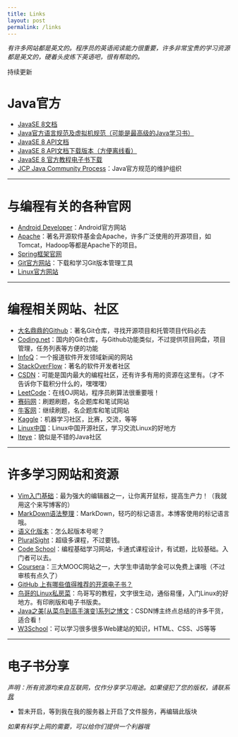 ```yaml
---
title: Links
layout: post
permalink: /links
---
```


*有许多网站都是英文的。程序员的英语阅读能力很重要，许多非常宝贵的学习资源都是英文的，硬着头皮练下英语吧，很有帮助的。*

持续更新

# Java官方

- [JavaSE 8文档](http://docs.oracle.com/javase/8/docs/)
- [Java官方语言规范及虚拟机规范（可能是最高级的Java学习书）](http://docs.oracle.com/javase/specs/index.html)
- [JavaSE 8 API文档](http://docs.oracle.com/javase/8/docs/api/index.html)
- [JavaSE 8 API文档下载版本（方便离线看）](http://www.oracle.com/technetwork/java/javase/documentation/jdk8-doc-downloads-2133158.html)
- [JavaSE 8 官方教程电子书下载](http://www.oracle.com/technetwork/java/javase/java-tutorial-downloads-2005894.html)
- [JCP Java Community Process](https://www.jcp.org/en/home/index)：Java官方规范的维护组织

-----

# 与编程有关的各种官网

- [Android Developer](https://developer.android.com/index.html)：Android官方网站
- [Apache](http://www.apache.org/)：著名开源软件基金会Apache，许多广泛使用的开源项目，如Tomcat，Hadoop等都是Apache下的项目。
- [Spring框架官网](https://spring.io/)
- [Git官方网站](https://git-scm.com/)：下载和学习Git版本管理工具
- [Linux官方网站](http://www.linux.org/)

---

# 编程相关网站、社区

- [大名鼎鼎的Github](http://github.com)：著名Git仓库，寻找开源项目和托管项目代码必去
- [Coding.net](http://coding.net)：国内的Git仓库，与Github功能类似，不过提供项目网盘，项目管理，任务列表等方便的功能
- [InfoQ](http://http://www.infoq.com/cn/)：一个报道软件开发领域新闻的网站
- [StackOverFlow](http://http://stackoverflow.com/)：著名的软件开发者社区
- [CSDN](http://www.csdn.net/)：可能是国内最大的编程社区，还有许多有用的资源在这里有。（才不告诉你下载积分什么的，嘿嘿嘿）
- [LeetCode](https://leetcode.com/)：在线OJ网站，程序员刷算法很重要哦！
- [赛码网](http://www.acmcoder.com/index)：刷题刷题，名企题库和笔试网站
- [牛客网](https://www.nowcoder.com/)：继续刷题，名企题库和笔试网站
- [Kaggle](https://www.kaggle.com/)：机器学习社区，比赛，交流，等等
- [Linux中国](https://linux.cn/)：Linux中国开源社区，学习交流Linux的好地方
- [Iteye](http://www.iteye.com/)：貌似是不错的Java社区

---

# 许多学习网站和资源

- [Vim入门基础](http://www.jianshu.com/p/bcbe916f97e1)：最为强大的编辑器之一，让你离开鼠标，提高生产力！（我就用这个来写博客的）
- [MarkDown语法整理](http://blog.leanote.com/post/freewalk/Markdown-%E8%AF%AD%E6%B3%95%E6%89%8B%E5%86%8C)：MarkDown，轻巧的标记语言。本博客使用的标记语言哦。
- [语义化版本](http://semver.org/#semantic-versioning-200)：怎么起版本号呢？
- [PluralSight](https://www.pluralsight.com/learn)：超级多课程，不过要钱。
- [Code School](https://www.codeschool.com/)：编程基础学习网站，卡通式课程设计，有试题，比较基础。入门者可以去。
- [Coursera](https://www.coursera.org/)：三大MOOC网站之一，大学生申请助学金可以免费上课哦（不过审核有点久了）
- [GitHub 上有哪些值得推荐的开源电子书？](https://www.zhihu.com/question/38836382)
- [鸟哥的Linux私房菜](http://linux.vbird.org/)：鸟哥写的教程，文字很生动，通俗易懂，入门Linux的好地方。有印刷版和电子书版卖。
- [Java之美\[从菜鸟到高手演变\]系列之博文](http://blog.csdn.net/zhangerqing/article/details/8245560)：CSDN博主终点总结的许多干货，适合看！
- [W3School](http://www.w3school.com.cn)：可以学习很多很多Web建站的知识，HTML、CSS、JS等等

---

# 电子书分享

*声明：所有资源均来自互联网，仅作分享学习用途。如果侵犯了您的版权，请联系[我](mailto:wu812730157@gmail.com)*

- 暂未开启，等到我在我的服务器上开启了文件服务，再编辑此版块

*如果有科学上网的需要，可以给你们提供一个利器哦*
